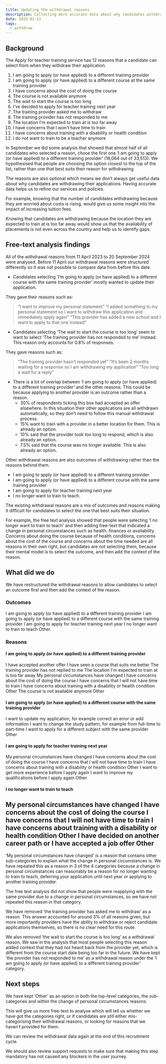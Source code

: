 ```yaml
---
title: Updating the withdrawal reasons
description: Collecting more accurate data about why candidates withdraw from courses.
date: 2025-01-13
tags:
  - withdraw
---
```


## Background

The Apply for teacher training service has 12 reasons that a candidate can select from when they withdraw their application.

1. I am going to apply (or have applied) to a different training provider
2. I am going to apply (or have applied) to a different course at the same training provider
3. I have concerns about the cost of doing the course
4. The course is not available anymore
5. The wait to start the course is too long
6. I’ve decided to apply for teacher training next year
7. The training provider asked me to withdraw
8. The training provider has not responded to me
9. The location I’m expected to train at is too far away
10. I have concerns that I won’t have time to train
11. I have concerns about training with a disability or health condition
12. I do not want to train to be a teacher anymore  

In September we did some analysis that showed that almost half of all candidates who selected a reason, chose the first one ‘I am going to apply (or have applied) to a different training provider’ (16,064 out of 33,513). We hypothesised that people are choosing the option closest to the top of the list, rather than one that best suits their reason for withdrawing.

The reasons are also optional which means we don’t always get useful data about why candidates are withdrawing their applications. Having accurate data helps us to refine our services and policies.  

For example, knowing that the number of candidates withdrawing because they are worried about costs is rising, would give us some insight into the impact of increasing tuition fees.  

Knowing that candidates are withdrawing because the location they are expected to train at is too far away would show us that the availability of placements is not even across the country and help us to identify gaps.  

## Free-text analysis findings

All of the withdrawal reasons from 11 April 2023 to 20 September 2024 were analysed. Before 11 April our withdrawal reasons were structured differently so it was not possible to compare data from before this date.

* Candidates selecting ‘I’m going to apply (or have applied) to a different course with the same training provider’ mostly wanted to update their application.

They gave their reasons such as:
>   “I want to improve my personal statement”
>   “I added something to my personal statement so I want to withdraw this application and immediately apply again”
>   “This provider has added a new school and I want to apply to that one instead”

* Candidates selecting ‘The wait to start the course is too long’ seem to want to select ‘The training provider has not responded to me’ instead. This reason only accounts for 0.8% of responses.

They gave reasons such as:
>   “The training provider hasn’t responded yet”
>   “It’s been 2 months waiting for a response so I am withdrawing my application”
>   “Too long a wait for a reply”

* There is a lot of overlap between ‘I am going to apply (or have applied) to a different training provider’ and the other reasons. This could be because applying to another provider is an outcome rather than a reason.
  * 30% of respondents ticking this box had accepted an offer elsewhere. In this situation their other applications are all withdrawn automatically, so they don’t need to follow this manual withdrawal process.
  * 15% want to train with a provider in a better location for them. This is already an option.
  * 10% said that the provider took too long to respond, which is also already an option.
  * 7.5% said that the course was no longer available. This is also already an option.

Other withdrawal reasons are also outcomes of withdrawing rather than the reasons behind them.  

* I am going to apply (or have applied) to a different training provider
* I am going to apply (or have applied) to a different course with the same training provider
* I am going to apply for teacher training next year
* I no longer want to train to teach.

The existing withdrawal reasons are a mix of outcomes and reasons making it difficult for candidates to select the one that best suits their situation.  

For example, the free text analysis showed that people were selecting ‘I no longer want to train to teach’ and then adding free-text that indicated a change in personal circumstances such as health, finances or availability. Concerns about doing the course because of health conditions, concerns about the cost of the course and concerns about the time needed are all reasons in their own right, but candidates are not selecting them, because their mental model is to select the outcome, and then add the context of the reason.

## What did we do

We have restructured the withdrawal reasons to allow candidates to select an outcome first and then add the context of the reason.

### Outcomes

I am going to apply (or have applied) to a different training provider
I am going to apply (or have applied) to a different course with the same training provider
I am going to apply for teacher training next year
I no longer want to train to teach
Other.

### Reasons

#### I am going to apply (or have applied) to a different training provider

I have accepted another offer
I have seen a course that suits me better
The training provider has not replied to me
The location I'm expected to train at is too far away
My personal circumstances have changed
I have concerns about the cost of doing the course
I have concerns that I will not have time to train
I have concerns about training with a disability or health condition
Other
The course is not available anymore
Other

#### I am going to apply (or have applied) to a different course with the same training provider

I want to update my application, for example correct an error or add information
I want to change the study pattern, for example from full-time to part-time
I want to apply for a different subject with the same provider
Other

#### I am going to apply for teacher training next year

My personal circumstances have changed
I have concerns about the cost of doing the course
I have concerns that I will not have time to train
I have concerns about training with a disability or health condition
Other
I want to get more experience before I apply again
I want to improve my qualifications before I apply again
Other

#### I no longer want to train to teach

My personal circumstances have changed
I have concerns about the cost of doing the course
I have concerns that I will not have time to train
I have concerns about training with a disability or health condition
Other
I have decided on another career path or I have accepted a job offer
Other
---

‘My personal circumstances have changed’ is a reason that contains other sub-categories to explain what the change in personal circumstances is. We have repeated this as a reason in 3 of the 4 categories because a change in personal circumstances can reasonably be a reason for no longer wanting to train to teach, deferring your application until next year or applying to another training provider.  

The free text analysis did not show that people were reapplying with the same provider due to a change in personal circumstances, so we have not repeated this reason in that category.

We have removed ‘the training provider has asked me to withdraw’ as a reason. This answer accounted for around 3% of all reasons given, but more importantly providers have the ability to withdraw or reject candidate applications themselves, so there is no clear need for this route.

We also removed ‘the wait to start the course is too long’ as a withdrawal reason. We saw in the analysis that most people selecting this reason added context that they had not heard back from the provider yet, which is different from the course start date being too far in the future. We have kept ‘the provider has not responded to me’ as a withdrawal reason under the ‘I am going to apply (or have applied) to a different training provider’ category.

## Next steps

We have kept ‘Other’ as an option in both the top-level categories, the sub-categories and within the change of personal circumstances reasons.  

This will give us more free-text to analyse which will tell us whether we have got the categories right, or if candidates are still either mis-categorising their withdrawal reasons, or looking for reasons that we haven’t provided for them.  

We can review the withdrawal data again at the end of this recruitment cycle.  

We should also review support requests to make sure that making this step mandatory has not caused any blockers in the user journey.
